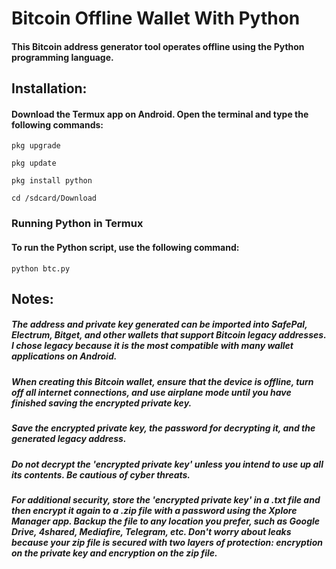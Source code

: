 # Bitcoin Offline Wallet With Python

#### This Bitcoin address generator tool operates offline using the Python programming language.

## Installation:

#### Download the Termux app on Android. Open the terminal and type the following commands:

```
pkg upgrade
```

```
pkg update
```

```
pkg install python
```

```
cd /sdcard/Download
```

### Running Python in Termux

#### To run the Python script, use the following command:

```
python btc.py
```

## Notes:

##### The address and private key generated can be imported into SafePal, Electrum, Bitget, and other wallets that support Bitcoin legacy addresses. I chose legacy because it is the most compatible with many wallet applications on Android.

##### When creating this Bitcoin wallet, ensure that the device is offline, turn off all internet connections, and use airplane mode until you have finished saving the encrypted private key.

##### Save the encrypted private key, the password for decrypting it, and the generated legacy address.

##### Do not decrypt the 'encrypted private key' unless you intend to use up all its contents. Be cautious of cyber threats.

##### For additional security, store the 'encrypted private key' in a .txt file and then encrypt it again to a .zip file with a password using the Xplore Manager app. Backup the file to any location you prefer, such as Google Drive, 4shared, Mediafire, Telegram, etc. Don't worry about leaks because your zip file is secured with two layers of protection: encryption on the private key and encryption on the zip file.
